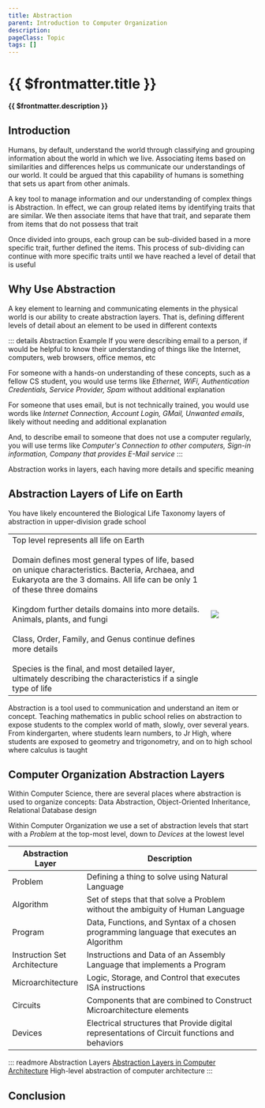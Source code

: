 ```yaml
---
title: Abstraction
parent: Introduction to Computer Organization
description: 
pageClass: Topic
tags: []
---
```


# {{ $frontmatter.title }}
**{{ $frontmatter.description }}**

<KeyConcepts :ConceptArray= "[
{
  Concept:'Why Use Abstraction',
  Details:'Abstraction help understand complex systems'
},
{  
  Concept:'Computer Organization Abstraction Layers',
  Details:'Starting with the Problem a computer can solve we can define the layers of abstraction that end with circuits and transistors' 
}
]" />

## Introduction
Humans, by default, understand the world through classifying and grouping information about the world in which we live. Associating items based on similarities and differences helps us communicate our understandings of our world. It could be argued that this capability of humans is something that sets us apart from other animals.

A key tool to manage information and our understanding of complex things is Abstraction. In effect, we can group related items by identifying traits that are similar. We then associate items that have that trait, and separate them from items that do not possess that trait

Once divided into groups, each group can be sub-divided based in a more specific trait, further defined the items. This process of sub-dividing can continue with more specific traits until we have reached a level of detail that is useful

## Why Use Abstraction
A key element to learning and communicating elements in the physical world is our ability to create abstraction layers. That is, defining different levels of detail about an element to be used in different contexts

::: details Abstraction Example
If you were describing email to a person, if would be helpful to know their understanding of things like the Internet, computers, web browsers, office memos, etc

For someone with a hands-on understanding of these concepts, such as a fellow CS student, you would use terms like *Ethernet, WiFi, Authentication Credentials, Service Provider, Spam* without additional explanation

For someone that uses email, but is not technically trained, you would use words like *Internet Connection, Account Login, GMail, Unwanted emails*, likely without needing and additional explanation

And, to describe email to someone that does not use a computer regularly, you will use terms like *Computer's Connection to other computers, Sign-in information, Company that provides E-Mail service*
:::

Abstraction works in layers, each having more details and specific meaning

## Abstraction Layers of Life on Earth
You have likely encountered the Biological Life Taxonomy layers of abstraction in upper-division grade school

<table>
    <tr>
        <td style="width:80%" >
        Top level represents all life on Earth<br><br>
        Domain defines most general types of life, based on unique characteristics. Bacteria, Archaea, and Eukaryota are the 3 domains.  All life can be only 1 of these three domains<br><br>
        Kingdom further details domains into more details. Animals, plants, and fungi<br><br>
        Class, Order, Family, and Genus continue defines more details<br><br>
        Species is the final, and most detailed layer, ultimately describing the characteristics if a single type of life
        </td>
        <td style="width:20%"><img src="/images/Foundations/History/2000px-Biological_classification_L_Pengo_vflip.svg.png" style="max-height:100%; max-width:100%"/> </td>
    </tr>
</table>

Abstraction is a tool used to communication and understand an item or concept. Teaching mathematics in public school relies on abstraction to expose students to the complex world of math, slowly, over several years. From kindergarten, where students learn numbers, to Jr High, where students are exposed to geometry and trigonometry, and on to high school where calculus is taught

## Computer Organization Abstraction Layers

Within Computer Science, there are several places where abstraction is used to organize concepts: Data Abstraction, Object-Oriented Inheritance, Relational Database design

Within Computer Organization we use a set of abstraction levels that start with a _Problem_ at the top-most level, down to _Devices_ at the lowest level

<table>
  <thead>
    <tr>
      <th style="width:30%"> Abstraction Layer</th>
      <th style="width:70%"> Description</th>
    </tr>
  </thead>
  <tbody>
    <tr>
      <td>Problem</td>
      <td>Defining a thing to solve using Natural Language</td>
    </tr>
        <tr>
      <td>Algorithm</td>
      <td>Set of steps that that solve a Problem without the ambiguity of Human Language</td>
    </tr>
        <tr>
      <td>Program</td>
      <td>Data, Functions, and Syntax of a chosen programming language that executes an Algorithm</td>
    </tr>
        <tr>
      <td>Instruction Set Architecture</td>
      <td>Instructions and Data of an Assembly Language that implements a Program</td>
    </tr>
        <tr>
      <td>Microarchitecture</td>
      <td>Logic, Storage, and Control that executes ISA instructions</td>
    </tr>
        <tr>
      <td>Circuits</td>
      <td>Components that are combined to Construct Microarchitecture elements</td>
    </tr>
        <tr>
      <td>Devices</td>
      <td>Electrical structures that Provide digital representations of Circuit functions and behaviors</td>
    </tr>

  </tbody>
</table>



::: readmore Abstraction Layers
[Abstraction Layers in Computer Architecture](https://en.wikipedia.org/wiki/Abstraction_layer#Computer_architecture)
High-level abstraction of computer architecture
:::











## Conclusion